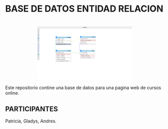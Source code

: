 # BASE DE DATOS ENTIDAD RELACION

# <div>
<p style = 'text-align:center;'>
<img src="./image/imagen.png" alt="Todo Lista" width="300px">
</p>
</div>

Este repositorio contine una base de datos para una pagina web de cursos online. 

## PARTICIPANTES
Patricia, Gladys, Andres.